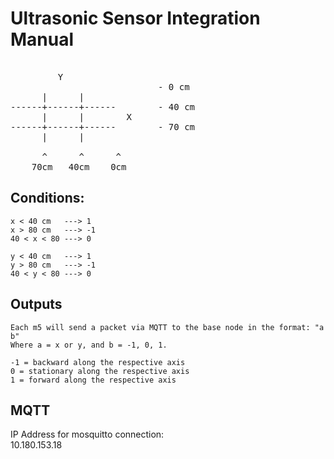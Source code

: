# Ultrasonic Sensor Integration Manual

<pre>

         Y
                            - 0 cm
      |      |
------+------+------        - 40 cm
      |      |        X
------+------+------        - 70 cm 
      |      |

      ^      ^      ^
    70cm   40cm    0cm
</pre>

## Conditions:

    x < 40 cm   ---> 1
    x > 80 cm   ---> -1
    40 < x < 80 ---> 0
    
    y < 40 cm   ---> 1
    y > 80 cm   ---> -1
    40 < y < 80 ---> 0

## Outputs

    Each m5 will send a packet via MQTT to the base node in the format: "a b"
    Where a = x or y, and b = -1, 0, 1.

    -1 = backward along the respective axis
    0 = stationary along the respective axis
    1 = forward along the respective axis

## MQTT

IP Address for mosquitto connection: 	
10.180.153.18
    


    
